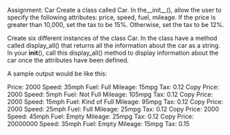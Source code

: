 Assignment: Car
Create a class called  Car. In the__init__(), allow the user to specify the following attributes: price, speed, fuel, mileage. If the price is greater than 10,000, set the tax to be 15%. Otherwise, set the tax to be 12%.

Create six different instances of the class Car. In the class have a method called display_all() that returns all the information about the car as a string. In your __init__(), call this display_all() method to display information about the car once the attributes have been defined.

A sample output would be like this:

Price: 2000
Speed: 35mph
Fuel: Full
Mileage: 15mpg
Tax: 0.12
Copy
Price: 2000
Speed: 5mph
Fuel: Not Full
Mileage: 105mpg
Tax: 0.12
Copy
Price: 2000
Speed: 15mph
Fuel: Kind of Full
Mileage: 95mpg
Tax: 0.12
Copy
Price: 2000
Speed: 25mph
Fuel: Full
Mileage: 25mpg
Tax: 0.12
Copy
Price: 2000
Speed: 45mph
Fuel: Empty
Mileage: 25mpg
Tax: 0.12
Copy
Price: 20000000
Speed: 35mph
Fuel: Empty
Mileage: 15mpg
Tax: 0.15
